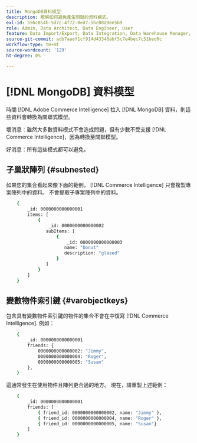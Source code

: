 ```yaml
---
title: MongoDB資料模型
description: 瞭解如何避免產生問題的資料模式。
exl-id: 556c854b-5d7c-4f72-8ed7-5bc08d9ee5b9
role: Admin, Data Architect, Data Engineer, User
feature: Data Import/Export, Data Integration, Data Warehouse Manager, Commerce Tables
source-git-commit: adb7aaef1cf914d43348abf5c7e4bec7c51bed0c
workflow-type: tm+mt
source-wordcount: '129'
ht-degree: 0%

---
```


# [!DNL MongoDB] 資料模型

時間 [!DNL Adobe Commerce Intelligence] 拉入 [!DNL MongoDB] 資料，則這些資料會轉換為關聯式模型。

壞消息：雖然大多數資料模式不會造成問題，但有少數不受支援 [!DNL Commerce Intelligence]，因為轉換至關聯模型。

好消息：所有這些模式都可以避免。

## 子巢狀陣列 {#subnested}

如果您的集合看起來像下面的範例， [!DNL Commerce Intelligence] 只會複製專案陣列中的資料。 不會提取子專案陣列中的資料。

```bash
    {
        _id: 0000000000000001
        items: [
            {
                _id: 0000000000000002
               subItems: [
                   {
                       _id: 0000000000000003
                      name: "Donut"
                      description: "glazed"
                   }
               ]
            }
        ]
    }
```

## 變數物件索引鍵 {#varobjectkeys}

包含具有變數物件索引鍵的物件的集合不會在中復寫 [!DNL Commerce Intelligence]. 例如：

```bash
    {
        _id: 0000000000000001
        friends: {
            0000000000000002: "Jimmy",
            0000000000000004: "Roger",
            0000000000000005: "Susan"
        },
    }
```

這通常發生在使用物件且陣列更合適的地方。 現在，請重製上述範例：

```bash
    {
        _id: 0000000000000001
        friends: [
            { friend_id: 0000000000000002, name: "Jimmy" },
            { friend_id: 0000000000000004, name: "Roger" },
            { friend_id: 0000000000000005, name: "Susan"}
        ]
    }
```

